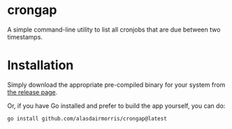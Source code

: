 # crongap

A simple command-line utility to list all cronjobs that are due between two timestamps.

# Installation

Simply download the appropriate pre-compiled binary for your system from [the release page](https://github.com/alasdairmorris/crongap/releases).

Or, if you have Go installed and prefer to build the app yourself, you can do:

```
go install github.com/alasdairmorris/crongap@latest
```
